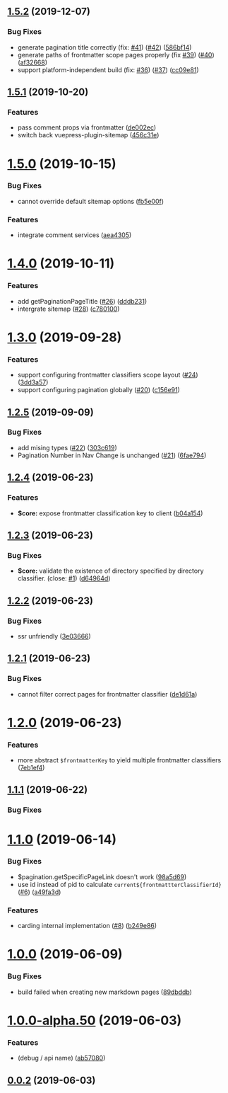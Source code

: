 ## [1.5.2](https://github.com/ulivz/vuepress-plugin-blog/compare/v1.5.1...v1.5.2) (2019-12-07)


### Bug Fixes

* generate pagination title correctly (fix: [#41](https://github.com/ulivz/vuepress-plugin-blog/issues/41)) ([#42](https://github.com/ulivz/vuepress-plugin-blog/issues/42)) ([586bf14](https://github.com/ulivz/vuepress-plugin-blog/commit/586bf1405402e42e920db6d5f92e19e5ff71edc2))
* generate paths of frontmatter scope pages properly  (fix [#39](https://github.com/ulivz/vuepress-plugin-blog/issues/39)) ([#40](https://github.com/ulivz/vuepress-plugin-blog/issues/40)) ([af32668](https://github.com/ulivz/vuepress-plugin-blog/commit/af3266802200ee25ba90577215f4cab7e2db0dc2))
* support platform-independent build (fix: [#36](https://github.com/ulivz/vuepress-plugin-blog/issues/36)) ([#37](https://github.com/ulivz/vuepress-plugin-blog/issues/37)) ([cc09e81](https://github.com/ulivz/vuepress-plugin-blog/commit/cc09e81106ef7b63e41965d9296f1083226447dd))



## [1.5.1](https://github.com/ulivz/vuepress-plugin-blog/compare/v1.5.0...v1.5.1) (2019-10-20)


### Features

* pass comment props via frontmatter ([de002ec](https://github.com/ulivz/vuepress-plugin-blog/commit/de002ec69267cb8093f92fb0d75aaffcdd654bb3))
* switch back vuepress-plugin-sitemap ([456c31e](https://github.com/ulivz/vuepress-plugin-blog/commit/456c31efebb1f8b924282bf3c9beaaf4f12523d3))



# [1.5.0](https://github.com/ulivz/vuepress-plugin-blog/compare/v1.4.0...v1.5.0) (2019-10-15)


### Bug Fixes

* cannot override default sitemap options ([fb5e00f](https://github.com/ulivz/vuepress-plugin-blog/commit/fb5e00f7cf23dc083bdf573ec379f0b826db27a9))


### Features

* integrate comment services ([aea4305](https://github.com/ulivz/vuepress-plugin-blog/commit/aea430535a6498e3d8e9472a1bf781bd9d12525f))



# [1.4.0](https://github.com/ulivz/vuepress-plugin-blog/compare/v1.3.0...v1.4.0) (2019-10-11)


### Features

* add getPaginationPageTitle ([#26](https://github.com/ulivz/vuepress-plugin-blog/issues/26)) ([dddb231](https://github.com/ulivz/vuepress-plugin-blog/commit/dddb231ea5cc024c3f282ef8726505370a13006c))
* intergrate sitemap ([#28](https://github.com/ulivz/vuepress-plugin-blog/issues/28)) ([c780100](https://github.com/ulivz/vuepress-plugin-blog/commit/c78010085ccaa63224b88ba5fbaeef19c3439c51))



# [1.3.0](https://github.com/ulivz/vuepress-plugin-blog/compare/v1.2.5...v1.3.0) (2019-09-28)


### Features

* support configuring frontmatter classifiers scope layout ([#24](https://github.com/ulivz/vuepress-plugin-blog/issues/24)) ([3dd3a57](https://github.com/ulivz/vuepress-plugin-blog/commit/3dd3a57))
* support configuring pagination globally ([#20](https://github.com/ulivz/vuepress-plugin-blog/issues/20)) ([c156e91](https://github.com/ulivz/vuepress-plugin-blog/commit/c156e91))



## [1.2.5](https://github.com/ulivz/vuepress-plugin-blog/compare/v1.2.4...v1.2.5) (2019-09-09)


### Bug Fixes

* add mising types ([#22](https://github.com/ulivz/vuepress-plugin-blog/issues/22)) ([303c619](https://github.com/ulivz/vuepress-plugin-blog/commit/303c619))
* Pagination Number in Nav Change is unchanged ([#21](https://github.com/ulivz/vuepress-plugin-blog/issues/21)) ([6fae794](https://github.com/ulivz/vuepress-plugin-blog/commit/6fae794))



## [1.2.4](https://github.com/ulivz/vuepress-plugin-blog/compare/v1.2.3...v1.2.4) (2019-06-23)


### Features

* **$core:** expose frontmatter classification key to client ([b04a154](https://github.com/ulivz/vuepress-plugin-blog/commit/b04a154))



## [1.2.3](https://github.com/ulivz/vuepress-plugin-blog/compare/v1.2.2...v1.2.3) (2019-06-23)


### Bug Fixes

* **$core:** validate the existence of directory specified by directory classifier. (close: [#1](https://github.com/ulivz/vuepress-plugin-blog/issues/1)) ([d64964d](https://github.com/ulivz/vuepress-plugin-blog/commit/d64964d))



## [1.2.2](https://github.com/ulivz/vuepress-plugin-blog/compare/v1.2.1...v1.2.2) (2019-06-23)


### Bug Fixes

* ssr unfriendly ([3e03666](https://github.com/ulivz/vuepress-plugin-blog/commit/3e03666))



## [1.2.1](https://github.com/ulivz/vuepress-plugin-blog/compare/v1.2.0...v1.2.1) (2019-06-23)


### Bug Fixes

* cannot filter correct pages for frontmatter classifier ([de1d61a](https://github.com/ulivz/vuepress-plugin-blog/commit/de1d61a))



# [1.2.0](https://github.com/ulivz/vuepress-plugin-blog/compare/v1.1.1...v1.2.0) (2019-06-23)


### Features

* more abstract `$frontmatterKey` to yield multiple frontmatter classifiers ([7eb1ef4](https://github.com/ulivz/vuepress-plugin-blog/commit/7eb1ef4))



## [1.1.1](https://github.com/ulivz/vuepress-plugin-blog/compare/v1.1.0...v1.1.1) (2019-06-22)


### Bug Fixes




# [1.1.0](https://github.com/ulivz/vuepress-plugin-blog/compare/v1.0.0...v1.1.0) (2019-06-14)


### Bug Fixes

* $pagination.getSpecificPageLink doesn't work ([98a5d69](https://github.com/ulivz/vuepress-plugin-blog/commit/98a5d69))
* use id instead of pid to calculate `current${frontmattterClassifierId}` ([#6](https://github.com/ulivz/vuepress-plugin-blog/issues/6)) ([a49fa3d](https://github.com/ulivz/vuepress-plugin-blog/commit/a49fa3d))


### Features

* carding internal implementation ([#8](https://github.com/ulivz/vuepress-plugin-blog/issues/8)) ([b249e86](https://github.com/ulivz/vuepress-plugin-blog/commit/b249e86))



# [1.0.0](https://github.com/ulivz/vuepress-plugin-blog/compare/v1.0.0-alpha.50...v1.0.0) (2019-06-09)


### Bug Fixes

* build failed when creating new markdown pages ([89dbddb](https://github.com/ulivz/vuepress-plugin-blog/commit/89dbddb))



# [1.0.0-alpha.50](https://github.com/ulivz/vuepress-plugin-blog/compare/v0.0.2...v1.0.0-alpha.50) (2019-06-03)


### Features

*  (debug / api name) ([ab57080](https://github.com/ulivz/vuepress-plugin-blog/commit/ab57080))



## [0.0.2](https://github.com/ulivz/vuepress-plugin-blog/compare/v0.0.1...v0.0.2) (2019-06-03)



